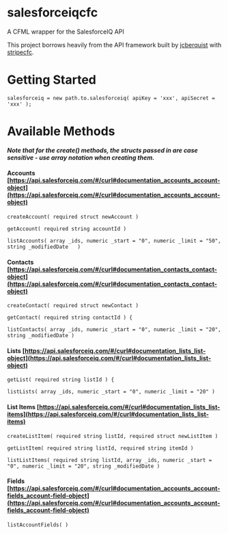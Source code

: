 # salesforceiqcfc
A CFML wrapper for the SalesforceIQ API

This project borrows heavily from the API framework built by [jcberquist](https://github.com/jcberquist) with [stripecfc](https://github.com/jcberquist/stripecfc).

# Getting Started

	salesforceiq = new path.to.salesforceiq( apiKey = 'xxx', apiSecret = 'xxx' );

# Available Methods

***Note that for the create() methods, the structs passed in are case sensitive - use array notation when creating them.***

#### Accounts [https://api.salesforceiq.com/#/curl#documentation_accounts_account-object](https://api.salesforceiq.com/#/curl#documentation_accounts_account-object)

	createAccount( required struct newAccount )

	getAccount( required string accountId )

	listAccounts( array _ids, numeric _start = "0", numeric _limit = "50", string _modifiedDate   )
	
#### Contacts [https://api.salesforceiq.com/#/curl#documentation_contacts_contact-object](https://api.salesforceiq.com/#/curl#documentation_contacts_contact-object)

	createContact( required struct newContact )
	  
	getContact( required string contactId ) {

    listContacts( array _ids, numeric _start = "0", numeric _limit = "20", string _modifiedDate )

#### Lists [https://api.salesforceiq.com/#/curl#documentation_lists_list-object](https://api.salesforceiq.com/#/curl#documentation_lists_list-object)


	getList( required string listId ) {

	listLists( array _ids, numeric _start = "0", numeric _limit = "20" )
	
#### List Items [https://api.salesforceiq.com/#/curl#documentation_lists_list-items](https://api.salesforceiq.com/#/curl#documentation_lists_list-items)

	createListItem( required string listId, required struct newListItem )
	
	getListItem( required string listId, required string itemId )
	
	listListItems( required string listId, array _ids, numeric _start = "0", numeric _limit = "20", string _modifiedDate )

#### Fields [https://api.salesforceiq.com/#/curl#documentation_accounts_account-fields_account-field-object](https://api.salesforceiq.com/#/curl#documentation_accounts_account-fields_account-field-object)

	listAccountFields( )